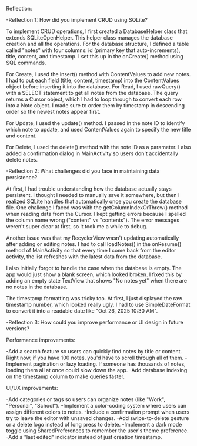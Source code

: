 Reflection:

-Reflection 1: How did you implement CRUD using SQLite?

To implement CRUD operations, I first created a DatabaseHelper class that extends SQLiteOpenHelper. This helper class manages the database creation and all the operations.
For the database structure, I defined a table called "notes" with four columns: id (primary key that auto-increments), title, content, and timestamp.
I set this up in the onCreate() method using SQL commands.

For Create, I used the insert() method with ContentValues to add new notes. I had to put each field (title, content, timestamp) 
into the ContentValues object before inserting it into the database.
For Read, I used rawQuery() with a SELECT statement to get all notes from the database. 
The query returns a Cursor object, which I had to loop through to convert each row into a Note object. 
I made sure to order them by timestamp in descending order so the newest notes appear first.

For Update, I used the update() method.
I passed in the note ID to identify which note to update, and used ContentValues
again to specify the new title and content.

For Delete, I used the delete() method with the note ID as a parameter.
I also added a confirmation dialog in MainActivity so users don't accidentally delete notes.

-Reflection 2: What challenges did you face in maintaining data persistence?

At first, I had trouble understanding how the database actually stays persistent. 
I thought I needed to manually save it somewhere, but then I realized SQLite handles that automatically once you create the database file.
One challenge I faced was with the getColumnIndexOrThrow() method when reading data from the Cursor.
I kept getting errors because I spelled the column name wrong ("content" vs "contents"). The error messages weren't super clear at first, so it took me a while to debug.

Another issue was that my RecyclerView wasn't updating automatically after adding or editing notes. I had to call loadNotes() in the onResume() method of MainActivity so that every time I come back from the editor activity, the list refreshes with the latest data from the database.

I also initially forgot to handle the case when the database is empty. The app would just show a blank screen, which looked broken.
I fixed this by adding an empty state TextView that shows "No notes yet" when there are no notes in the database.

The timestamp formatting was tricky too. At first, I just displayed the raw timestamp number, 
which looked really ugly. I had to use SimpleDateFormat to convert it into a readable date like "Oct 26, 2025 10:30 AM".

-Reflection 3: How could you improve performance or UI design in future versions?

Performance improvements:

-Add a search feature so users can quickly find notes by title or content. Right now, if you have 100 notes, you'd have to scroll through all of them.
-Implement pagination or lazy loading. If someone has thousands of notes, loading them all at once could slow down the app.
-Add database indexing on the timestamp column to make queries faster.

UI/UX improvements:

-Add categories or tags so users can organize notes (like "Work", "Personal", "School").
-Implement a color-coding system where users can assign different colors to notes.
-Include a confirmation prompt when users try to leave the editor with unsaved changes.
-Add swipe-to-delete gesture or a delete logo instead of long press to delete.
-Implement a dark mode toggle using SharedPreferences to remember the user's theme preference.
-Add a "last edited" indicator instead of just creation timestamp.

